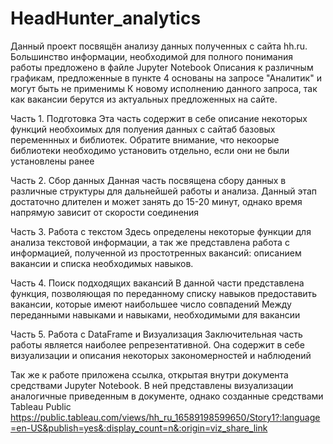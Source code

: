 # HeadHunter_analytics
Данный проект посвящён анализу данных полученных с сайта hh.ru. 
Большинство информации, необходимой для полного понимания работы предложено в файле Jupyter Notebook
Описания к различным графикам, предложенные в пункте 4 основаны на запросе "Аналитик" и могут быть не применимы
К новому исполнению данного запроса, так как вакансии берутся из актуальных предложенных на сайте.

Часть 1. Подготовка
Эта часть содержит в себе описание некоторых функций необхоимых для полуения данных с сайтаб базовых переменнных и библиотек.
Обратите внимание, что некоорые библиотеки необходимо установить отдельно, если они не были установлены ранее

Часть 2. Сбор данных
Данная часть посвящена сбору данных в различные структуры для дальнейшей работы и анализа.
Данный этап достаточно длителен и может занять до 15-20 минут, однако время напрямую зависит от скорости соединения  

Часть 3. Работа с текстом
Здесь определены некоторые функции для анализа текстовой информации, а так же
представлена работа с информацией, полученной из простотренных вакансий: описанием вакансии и списка необходимых навыков.

Часть 4. Поиск подходящих вакансий
В данной части представлена функция, позволяющая по переданному списку навыков предоставить вакансии, которые имеют наибольшее число совпадений
Между переданными навыками и навыками, необходимыми для вакансии

Часть 5. Работа с DataFrame и Визуализация
Заключительная часть работы является наиболее репрезентативной. Она содержит в себе визуализации и описания некоторых закономерностей и наблюдений

Так же к работе приложена ссылка, открытая внутри документа средствами Jupyter Notebook. 
В ней представлены визуализации аналогичные приведенным в документе, однако созданные средствами Tableau Public
https://public.tableau.com/views/hh_ru_16589198599650/Story1?:language=en-US&publish=yes&:display_count=n&:origin=viz_share_link
